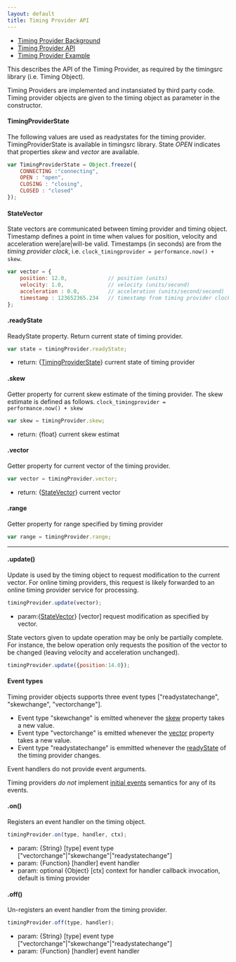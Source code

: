 ```yaml
---
layout: default
title: Timing Provider API
---
```


- [Timing Provider Background](background_timingprovider.html)
- [Timing Provider API](api_timingprovider.html)
- [Timing Provider Example](exp_timingprovider.html)

This describes the API of the Timing Provider, as required by the timingsrc library (i.e. Timing Object).

Timing Providers are implemented and instansiated by third party code. 
Timing provider objects are given to the timing object as parameter in the constructor.


<a name="timingproviderstate"></a>

#### TimingProviderState

The following values are used as readystates for the timing provider. TimingProviderState is available in 
timingsrc library. State *OPEN* indicates that properties *skew* and  *vector* are available. 

```javascript
var TimingProviderState = Object.freeze({
    CONNECTING :"connecting",
    OPEN : "open",
    CLOSING : "closing",
	CLOSED : "closed"
});
```

<a name="statevector"></a>

#### StateVector

State vectors are communicated between timing provider and timing object. 
Timestamp defines a point in time when values for position, velocity and acceleration were|are|will-be valid. 
Timestamps (in seconds) are from the *timing provider clock*, i.e. <code>clock_timingprovider = performance.now() + skew</code>.

```javascript
var vector = {
	position: 12.0,             // position (units)
	velocity: 1.0,              // velocity (units/second)
	acceleration : 0.0, 		// acceleration (units/second/second)
	timestamp : 123652365.234   // timestamp from timing provider clock (seconds)
};
```

<a name="readyState"></a>

#### .readyState
ReadyState property. Return current state of timing provider.

```javascript
var state = timingProvider.readyState;
```

- return: {[TimingProviderState](#timingproviderstate)} current state of timing provider


<a name="skew"></a>

#### .skew
Getter property for current skew estimate of the timing provider. The skew estimate is defined as follows.
<code>clock_timingprovider = performance.now() + skew</code> 

```javascript
var skew = timingProvider.skew;
```

- return: {float} current skew estimat

<a name="vector"></a>

#### .vector
Getter property for current vector of the timing provider. 

```javascript
var vector = timingProvider.vector;
```

- return: {[StateVector](#statevector)} current vector



#### .range
Getter property for range specified by timing provider

```javascript
var range = timingProvider.range;
```

---

#### .update()
Update is used by the timing object to request modification to the current vector. 
For online timing providers, this request is likely forwarded to an online timing provider service for processing.


```javascript
timingProvider.update(vector);
```

- param:{[StateVector](#statevector)} [vector] request modification as specified by vector. 

State vectors given to update operation may be only be partially complete. For instance, the below operation only requests
the position of the vector to be changed (leaving velocity and acceleration unchanged).

```javascript
timingProvider.update({position:14.0});
```


#### Event types
Timing provider objects supports three event types ["readystatechange", "skewchange", "vectorchange"].

- Event type "skewchange" is emitted whenever the [skew](#skew) property takes a new value. 
- Event type "vectorchange" is emitted whenever the [vector](#vector) property takes a new value. 
- Event type "readystatechange" is emmitted whenever the [readyState](#readystate) of the timing provider changes.

Event handlers do not provide event arguments.

Timing providers *do not* implement [initial events](background_eventing.html) semantics for any of its events.


#### .on()
Registers an event handler on the timing object.

```javascript
timingProvider.on(type, handler, ctx);
```

- param: {String} [type] event type ["vectorchange"|"skewchange"|"readystatechange"]
- param: {Function} [handler] event handler
- param: optional {Object} [ctx] context for handler callback invocation, default is timing provider


#### .off()
Un-registers an event handler from the timing provider.

```javascript
timingProvider.off(type, handler);
```

- param: {String} [type] event type ["vectorchange"|"skewchange"|"readystatechange"]
- param: {Function} [handler] event handler

